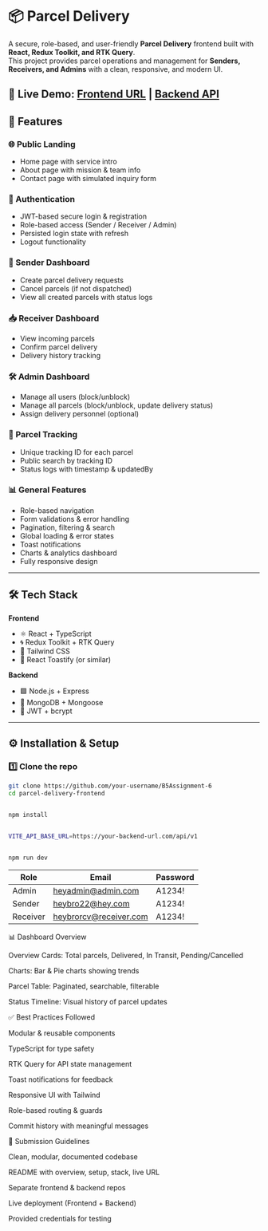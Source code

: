 # 📦 Parcel Delivery

A secure, role-based, and user-friendly **Parcel Delivery** frontend built with **React, Redux Toolkit, and RTK Query**.  
This project provides parcel operations and management for **Senders, Receivers, and Admins** with a clean, responsive, and modern UI.

## 🔗 **Live Demo**: [Frontend URL](https://parcel-delivery-nu.vercel.app) | [Backend API](https://parcel-delivery-system-server-eight.vercel.app/)

## 🚀 Features

### 🌐 Public Landing

- Home page with service intro
- About page with mission & team info
- Contact page with simulated inquiry form

### 🔐 Authentication

- JWT-based secure login & registration
- Role-based access (Sender / Receiver / Admin)
- Persisted login state with refresh
- Logout functionality

### 📮 Sender Dashboard

- Create parcel delivery requests
- Cancel parcels (if not dispatched)
- View all created parcels with status logs

### 📥 Receiver Dashboard

- View incoming parcels
- Confirm parcel delivery
- Delivery history tracking

### 🛠️ Admin Dashboard

- Manage all users (block/unblock)
- Manage all parcels (block/unblock, update delivery status)
- Assign delivery personnel (optional)

### 🔎 Parcel Tracking

- Unique tracking ID for each parcel
- Public search by tracking ID
- Status logs with timestamp & updatedBy

### 📊 General Features

- Role-based navigation
- Form validations & error handling
- Pagination, filtering & search
- Global loading & error states
- Toast notifications
- Charts & analytics dashboard
- Fully responsive design

---

## 🛠️ Tech Stack

**Frontend**

- ⚛️ React + TypeScript
- 🌀 Redux Toolkit + RTK Query
- 🎨 Tailwind CSS
- 🔔 React Toastify (or similar)

**Backend**

- 🟩 Node.js + Express
- 🍃 MongoDB + Mongoose
- 🔐 JWT + bcrypt

---

## ⚙️ Installation & Setup

### 1️⃣ Clone the repo

```bash
git clone https://github.com/your-username/B5Assignment-6
cd parcel-delivery-frontend


npm install


VITE_API_BASE_URL=https://your-backend-url.com/api/v1


npm run dev
```

| Role     | Email                                                   | Password |
| -------- | ------------------------------------------------------- | -------- |
| Admin    | [heyadmin@admin.com](mailto:heyadmin@admin.com)         | A1234!   |
| Sender   | [heybro22@hey.com](mailto:heybro22@hey.com)             | A1234!   |
| Receiver | [heybrorcv@receiver.com](mailto:heybrorcv@receiver.com) | A1234!   |

📊 Dashboard Overview

Overview Cards: Total parcels, Delivered, In Transit, Pending/Cancelled

Charts: Bar & Pie charts showing trends

Parcel Table: Paginated, searchable, filterable

Status Timeline: Visual history of parcel updates

✅ Best Practices Followed

Modular & reusable components

TypeScript for type safety

RTK Query for API state management

Toast notifications for feedback

Responsive UI with Tailwind

Role-based routing & guards

Commit history with meaningful messages

📜 Submission Guidelines

Clean, modular, documented codebase

README with overview, setup, stack, live URL

Separate frontend & backend repos

Live deployment (Frontend + Backend)


Provided credentials for testing


